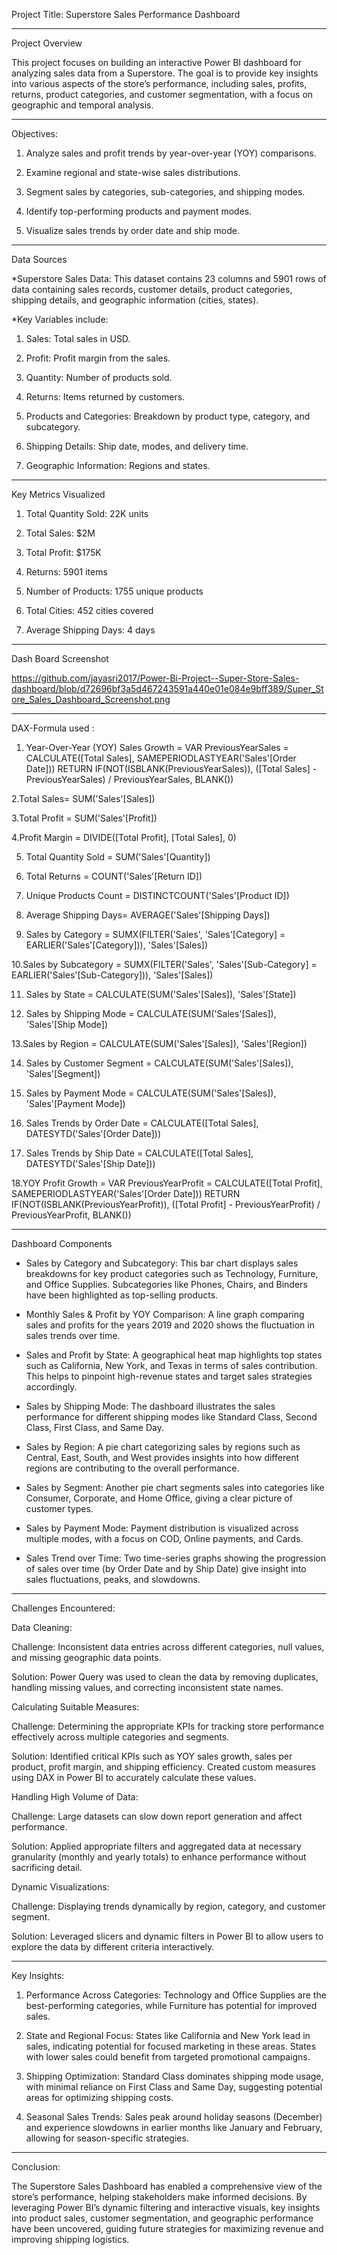 Project Title:  Superstore Sales Performance Dashboard
___________________________________________________________________________________________________________________________________________________________________

Project Overview

This project focuses on building an interactive Power BI dashboard for analyzing sales data from a Superstore. The goal is to provide key insights into various aspects of the store’s performance, including sales, profits, returns, product categories, and customer segmentation, with a focus on geographic and temporal analysis.
___________________________________________________________________________________________________________________________________________________________________

Objectives:

1. Analyze sales and profit trends by year-over-year (YOY) comparisons.

2. Examine regional and state-wise sales distributions.

3. Segment sales by categories, sub-categories, and shipping modes.

4. Identify top-performing products and payment modes.

5. Visualize sales trends by order date and ship mode.
___________________________________________________________________________________________________________________________________________________________________

Data Sources

*Superstore Sales Data: This dataset contains 23 columns and 5901 rows of data containing sales records, customer details, product categories, shipping details, and geographic information (cities, states).

*Key Variables include:

1) Sales: Total sales in USD.

2) Profit: Profit margin from the sales.

3) Quantity: Number of products sold.

4) Returns: Items returned by customers.

5) Products and Categories: Breakdown by product type, category, and subcategory.

6) Shipping Details: Ship date, modes, and delivery time.

7) Geographic Information: Regions and states.
___________________________________________________________________________________________________________________________________________________________________

Key Metrics Visualized

1. Total Quantity Sold: 22K units

2. Total Sales: $2M

3. Total Profit: $175K

4. Returns: 5901 items

5. Number of Products: 1755 unique products

6. Total Cities: 452 cities covered

7. Average Shipping Days: 4 days
___________________________________________________________________________________________________________________________________________________________________

Dash Board Screenshot

https://github.com/jayasri2017/Power-Bi-Project--Super-Store-Sales-dashboard/blob/d72696bf3a5d467243591a440e01e084e9bff389/Super_Store_Sales_Dashboard_Screenshot.png
___________________________________________________________________________________________________________________________________________________________________

DAX-Formula used :

1. Year-Over-Year (YOY)  Sales Growth = 
VAR PreviousYearSales = CALCULATE([Total Sales], SAMEPERIODLASTYEAR('Sales'[Order Date])) RETURN IF(NOT(ISBLANK(PreviousYearSales)), ([Total Sales] - PreviousYearSales) / PreviousYearSales, BLANK())

2.Total Sales= SUM('Sales'[Sales])

3.Total Profit = SUM('Sales'[Profit])

4.Profit Margin = DIVIDE([Total Profit], [Total Sales], 0)

5. Total Quantity Sold = SUM('Sales'[Quantity])
   
6. Total Returns = COUNT('Sales'[Return ID])

7. Unique Products Count = DISTINCTCOUNT('Sales'[Product ID])

8. Average Shipping Days= AVERAGE('Sales'[Shipping Days])

9. Sales by Category = SUMX(FILTER('Sales', 'Sales'[Category] = EARLIER('Sales'[Category])), 'Sales'[Sales])

10.Sales by Subcategory = SUMX(FILTER('Sales', 'Sales'[Sub-Category] = EARLIER('Sales'[Sub-Category])), 'Sales'[Sales])

11. Sales by State = CALCULATE(SUM('Sales'[Sales]), 'Sales'[State])

12. Sales by Shipping Mode = CALCULATE(SUM('Sales'[Sales]), 'Sales'[Ship Mode])

13.Sales by Region = CALCULATE(SUM('Sales'[Sales]), 'Sales'[Region])

14. Sales by Customer Segment = CALCULATE(SUM('Sales'[Sales]), 'Sales'[Segment])

15. Sales by Payment Mode = CALCULATE(SUM('Sales'[Sales]), 'Sales'[Payment Mode])
    
16. Sales Trends by Order Date = CALCULATE([Total Sales], DATESYTD('Sales'[Order Date]))

17. Sales Trends by Ship Date = CALCULATE([Total Sales], DATESYTD('Sales'[Ship Date]))

18.YOY Profit Growth = VAR PreviousYearProfit = CALCULATE([Total Profit], SAMEPERIODLASTYEAR('Sales'[Order Date]))
RETURN IF(NOT(ISBLANK(PreviousYearProfit)), ([Total Profit] - PreviousYearProfit) / PreviousYearProfit, BLANK())

___________________________________________________________________________________________________________________________________________________________________

Dashboard Components

* Sales by Category and Subcategory: This bar chart displays sales breakdowns for key product categories such as Technology, Furniture, and Office Supplies. Subcategories like Phones, Chairs, and Binders have been highlighted as top-selling products.

* Monthly Sales & Profit by YOY Comparison: A line graph comparing sales and profits for the years 2019 and 2020 shows the fluctuation in sales trends over time.

* Sales and Profit by State: A geographical heat map highlights top states such as California, New York, and Texas in terms of sales contribution. This helps to pinpoint high-revenue states and target sales strategies accordingly.

* Sales by Shipping Mode: The dashboard illustrates the sales performance for different shipping modes like Standard Class, Second Class, First Class, and Same Day.

* Sales by Region: A pie chart categorizing sales by regions such as Central, East, South, and West provides insights into how different regions are contributing to the overall performance.

* Sales by Segment: Another pie chart segments sales into categories like Consumer, Corporate, and Home Office, giving a clear picture of customer types.

* Sales by Payment Mode: Payment distribution is visualized across multiple modes, with a focus on COD, Online payments, and Cards.

* Sales Trend over Time: Two time-series graphs showing the progression of sales over time (by Order Date and by Ship Date) give insight into sales fluctuations, peaks, and slowdowns.

_________________________________________________________________________________________________________________________________________________________________

Challenges Encountered:

Data Cleaning:

Challenge: Inconsistent data entries across different categories, null values, and missing geographic data points.

Solution: Power Query was used to clean the data by removing duplicates, handling missing values, and correcting inconsistent state names.

Calculating Suitable Measures:

Challenge: Determining the appropriate KPIs for tracking store performance effectively across multiple categories and segments.

Solution: Identified critical KPIs such as YOY sales growth, sales per product, profit margin, and shipping efficiency. Created custom measures using DAX in Power BI to accurately calculate these values.

Handling High Volume of Data:

Challenge: Large datasets can slow down report generation and affect performance.

Solution: Applied appropriate filters and aggregated data at necessary granularity (monthly and yearly totals) to enhance performance without sacrificing detail.

Dynamic Visualizations:

Challenge: Displaying trends dynamically by region, category, and customer segment.

Solution: Leveraged slicers and dynamic filters in Power BI to allow users to explore the data by different criteria interactively.
__________________________________________________________________________________________________________________________________________________________________
Key Insights:

1. Performance Across Categories: Technology and Office Supplies are the best-performing categories, while Furniture has potential for improved sales.

2. State and Regional Focus: States like California and New York lead in sales, indicating potential for focused marketing in these areas. States with lower sales could benefit from targeted promotional campaigns.

3. Shipping Optimization: Standard Class dominates shipping mode usage, with minimal reliance on First Class and Same Day, suggesting potential areas for optimizing shipping costs.

4. Seasonal Sales Trends: Sales peak around holiday seasons (December) and experience slowdowns in earlier months like January and February, allowing for season-specific strategies.
___________________________________________________________________________________________________________________________________________________________________

Conclusion:

The Superstore Sales Dashboard has enabled a comprehensive view of the store’s performance, helping stakeholders make informed decisions. By leveraging Power BI’s dynamic filtering and interactive visuals, key insights into product sales, customer segmentation, and geographic performance have been uncovered, guiding future strategies for maximizing revenue and improving shipping logistics.


